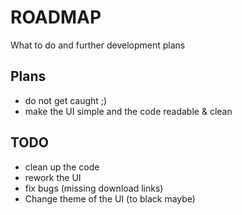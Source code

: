 # ROADMAP
What to do and further development plans

## Plans

- do not get caught ;)
- make the UI simple and the code readable & clean

## TODO

- clean up the code
- rework the UI
- fix bugs (missing download links)
- Change theme of the UI (to black maybe)